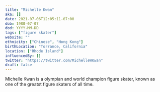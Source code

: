 ```yaml
---
title: "Michelle Kwan"
aka: []
date: 2021-07-06T12:05:11-07:00
dob: 1980-07-07
dod: YYYY-MM-DD
tags: ["figure skater"]
website: ""
ethnicity: ["Chinese", "Hong Kong"]
birthLocation: "Torrance, California"
location: ["Rhode Island"]
influencedBy: []
twitter: "https://twitter.com/MichelleWKwan"
draft: false
---
```


Michelle Kwan is a olympian and world champion figure skater, known as one of
the greatst figure skaters of all time.
